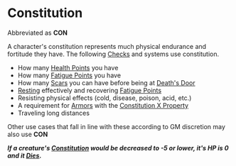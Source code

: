 # Constitution

Abbreviated as **CON**

A character's constitution represents much physical endurance and fortitude they have. The following [Checks](../../Game%20Procedures/Check.md) and systems use constitution.

- How many [Health Points](../Derived%20Statistics/Health%20Points.md) you have 
- How many [Fatigue Points](../Derived%20Statistics/Fatigue%20Points.md) you have
- How many [Scars](../Derived%20Statistics/Scars.md) you can have before being at [Death's Door](../../Conditions/Death's%20Door.md)
- [Resting](../../Game%20Procedures/Resting.md) effectively and recovering [Fatigue Points](../Derived%20Statistics/Fatigue%20Points.md)
- Resisting physical effects (cold, disease, poison, acid, etc.)
- A requirement for [Armors](../../Items/Armor.md) with the [Constitution X Property](../../Items/Individual%20Item%20Cards/Armors/Armor%20Properties/Constitution%20X%20Property.md)
- Traveling long distances

Other use cases that fall in line with these according to GM discretion may also use **CON**

***If a creature's [Constitution](Constitution.md) would be decreased to -5 or lower, it's HP is 0 and it [Dies](../../Conditions/Dying.md#Dead).***